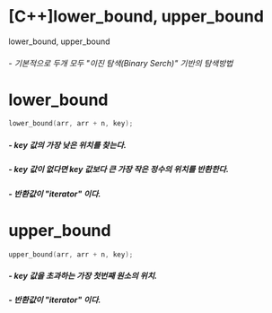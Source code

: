 # [C++]lower_bound, upper_bound

 lower_bound, upper_bound



###### - 기본적으로 두개 모두 "이진 탐색(Binary Serch)" 기반의 탐색방법



# lower_bound

```c++
lower_bound(arr, arr + n, key);
```



#####  - key 값의 가장 낮은 위치를 찾는다.

#####  - key 값이 없다면 key 값보다 큰 가장 작은 정수의 위치를 반환한다.

#####  - 반환값이 "iterator" 이다.





# upper_bound

```c++
upper_bound(arr, arr + n, key);
```



#####  - key 값을 초과하는 가장 첫번째 원소의 위치.

#####  - 반환값이 "iterator" 이다.
